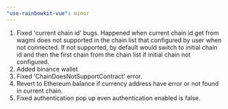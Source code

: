 ```yaml
---
"use-rainbowkit-vue": minor
---
```


1. Fixed 'current chain id' bugs. Happened when current chain id get from wagmi does not supported in the chain list that configured by user when not connected. If not supported, by default would switch to initial chain id and then the first chain from the chain list if initial chain not configured.
2. Added binance wallet
3. Fixed 'ChainDoesNotSupportContract' error.
4. Revert to Ethereum balance if currency address have error or not found in current chain.
5. Fixed authentication pop up even authentication enabled is false.
